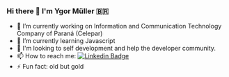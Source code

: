 ### Hi there 👋 I'm Ygor Müller :brazil:


- 🔭 I’m currently working on Information and Communication Technology Company of Paraná (Celepar)
- 🌱 I’m currently learning Javascript
- 🤔 I'm looking to self development and help the developer community.
- 📫 How to reach me: [![Linkedin Badge](https://img.shields.io/badge/-LinkedIn-blue?style=flat-square&logo=Linkedin&logoColor=white&link=https://www.linkedin.com/in/ygor-muller-6b5a471a1//)](https://www.linkedin.com/in/ygor-muller-6b5a471a1//)
- ⚡ Fun fact: old but gold

